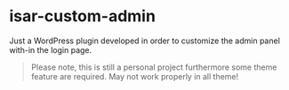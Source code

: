 isar-custom-admin
=======

Just a WordPress plugin developed in order to customize the admin panel with-in the login page.

> Please note, this is still a personal project furthermore some theme feature are required. May not work properly in all theme!

